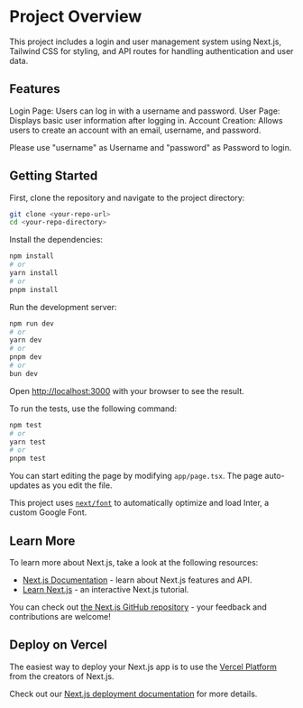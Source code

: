 # Project Overview

This project includes a login and user management system using Next.js, Tailwind CSS for styling, and API routes for handling authentication and user data.

## Features

Login Page: Users can log in with a username and password.
User Page: Displays basic user information after logging in.
Account Creation: Allows users to create an account with an email, username, and password.

Please use "username" as Username and "password" as Password to login.

## Getting Started

First, clone the repository and navigate to the project directory:

```bash
git clone <your-repo-url>
cd <your-repo-directory>
```

Install the dependencies:

```bash
npm install
# or
yarn install
# or
pnpm install
```

 Run the development server:

```bash
npm run dev
# or
yarn dev
# or
pnpm dev
# or
bun dev
```

Open [http://localhost:3000](http://localhost:3000) with your browser to see the result.

To run the tests, use the following command:

```bash
npm test
# or
yarn test
# or
pnpm test
```

You can start editing the page by modifying `app/page.tsx`. The page auto-updates as you edit the file.

This project uses [`next/font`](https://nextjs.org/docs/basic-features/font-optimization) to automatically optimize and load Inter, a custom Google Font.

## Learn More

To learn more about Next.js, take a look at the following resources:

- [Next.js Documentation](https://nextjs.org/docs) - learn about Next.js features and API.
- [Learn Next.js](https://nextjs.org/learn) - an interactive Next.js tutorial.

You can check out [the Next.js GitHub repository](https://github.com/vercel/next.js/) - your feedback and contributions are welcome!

## Deploy on Vercel

The easiest way to deploy your Next.js app is to use the [Vercel Platform](https://vercel.com/new?utm_medium=default-template&filter=next.js&utm_source=create-next-app&utm_campaign=create-next-app-readme) from the creators of Next.js.

Check out our [Next.js deployment documentation](https://nextjs.org/docs/deployment) for more details.
